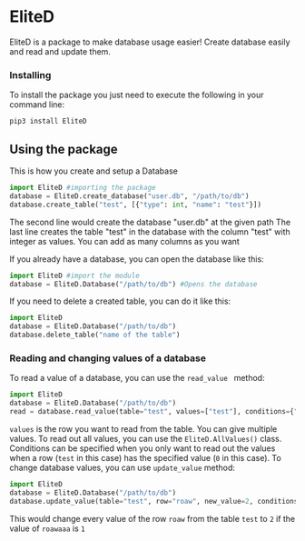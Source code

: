 # EliteD
EliteD is a package to make database usage easier!
Create database easily and read and update them.


### Installing
To install the package you just need to execute the following in your command line:

    pip3 install EliteD


## Using the package
This is how you create and setup a Database
 ```py
 import EliteD #importing the package
database = EliteD.create_database("user.db", "/path/to/db")
database.create_table("test", [{"type": int, "name": "test"}]) 
```
The second line would create the database "user.db" at the given path
The last line creates the table "test" in the database with the column "test" with integer as values. You can add as many columns as you want

If you already have a database, you can open the database like this: 
```py
import EliteD #import the module
database = EliteD.Database("/path/to/db") #Opens the database
```
If you need to delete a created table, you can do it like this:
```py
import EliteD
database = EliteD.Database("/path/to/db")
database.delete_table("name of the table")
```

### Reading and changing values of a database
To read a value of a database, you can use the `read_value ` method:
```py
import EliteD
database = EliteD.Database("/path/to/db")
read = database.read_value(table="test", values=["test"], conditions={"test": 0})
```
`values` is the row you want to read from the table. You can give multiple values. To read out all values, you can use the `EliteD.AllValues()` class. Conditions can be specified when you only want to read out the values when a row (`test` in this case)  has the specified value (`0` in this case).
To change database values, you can use `update_value` method:
```py
import EliteD
database = EliteD.Database("/path/to/db")
database.update_value(table="test", row="roaw", new_value=2, conditions={"roawaaa": 1})
```
This would change every value of the row `roaw` from the table `test` to `2` if the value of `roawaaa` is `1`